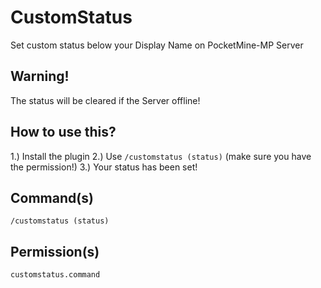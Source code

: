 # CustomStatus
Set custom status below your Display Name on PocketMine-MP Server

## Warning!
The status will be cleared if the Server offline!

## How to use this?
1.) Install the plugin
2.) Use <code>/customstatus (status)</code> (make sure you have the permission!)
3.) Your status has been set!
  
## Command(s)
<code>/customstatus (status)</code>

## Permission(s)
<code>customstatus.command</code>
